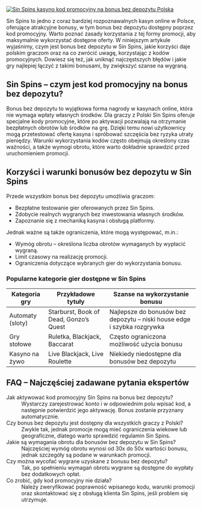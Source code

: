 [![Sin Spins kasyno kod promocyjny na bonus bez depozytu Polska](https://123-caf.pages.dev/gitsignup.png)](https://vrmoo.ru/Bt82HjjY)

<p>Sin Spins to jedno z coraz bardziej rozpoznawalnych kasyn online w Polsce, oferujące atrakcyjne bonusy, w tym bonus bez depozytu dostępny poprzez kod promocyjny. Warto poznać zasady korzystania z tej formy promocji, aby maksymalnie wykorzystać dostępne oferty. W niniejszym artykule wyjaśnimy, czym jest bonus bez depozytu w Sin Spins, jakie korzyści daje polskim graczom oraz na co zwrócić uwagę, korzystając z kodów promocyjnych. Dowiesz się też, jak uniknąć najczęstszych błędów i jakie gry najlepiej łączyć z takimi bonusami, by zwiększyć szanse na wygraną.</p>  <h2>Sin Spins – czym jest kod promocyjny na bonus bez depozytu?</h2> <p>Bonus bez depozytu to wyjątkowa forma nagrody w kasynach online, która nie wymaga wpłaty własnych środków. Dla graczy z Polski Sin Spins oferuje specjalne kody promocyjne, które po aktywacji pozwalają na otrzymanie bezpłatnych obrotów lub środków na grę. Dzięki temu nowi użytkownicy mogą przetestować ofertę kasyna i spróbować szczęścia bez ryzyka utraty pieniędzy. Warunki wykorzystania kodów często obejmują określony czas ważności, a także wymogi obrotu, które warto dokładnie sprawdzić przed uruchomieniem promocji.</p>  <h2>Korzyści i warunki bonusów bez depozytu w Sin Spins</h2> <p>Przede wszystkim bonus bez depozytu umożliwia graczom:</p> <ul> <li>Bezpłatne testowanie gier oferowanych przez Sin Spins.</li> <li>Zdobycie realnych wygranych bez inwestowania własnych środków.</li> <li>Zapoznanie się z mechaniką kasyna i obsługą platformy.</li> </ul> <p>Jednak ważne są także ograniczenia, które mogą występować, m.in.:</p> <ul> <li>Wymóg obrotu – określona liczba obrotów wymaganych by wypłacić wygraną.</li> <li>Limit czasowy na realizację promocji.</li> <li>Ograniczenia dotyczące wybranych gier do wykorzystania bonusu.</li> </ul>  <h3>Popularne kategorie gier dostępne w Sin Spins</h3> <table> <thead> <tr> <th>Kategoria gry</th> <th>Przykładowe tytuły</th> <th>Szanse na wykorzystanie bonusu</th> </tr> </thead> <tbody> <tr> <td>Automaty (sloty)</td> <td>Starburst, Book of Dead, Gonzo’s Quest</td> <td>Najlepsze do bonusów bez depozytu – niski house edge i szybka rozgrywka</td> </tr> <tr> <td>Gry stołowe</td> <td>Ruletka, Blackjack, Baccarat</td> <td>Często ograniczona możliwość użycia bonusu</td> </tr> <tr> <td>Kasyno na żywo</td> <td>Live Blackjack, Live Roulette</td> <td>Niekiedy niedostępne dla bonusów bez depozytu</td> </tr> </tbody> </table>  <h2>FAQ – Najczęściej zadawane pytania ekspertów</h2> <dl> <dt>Jak aktywować kod promocyjny Sin Spins na bonus bez depozytu?</dt> <dd>Wystarczy zarejestrować konto i w odpowiednim polu wpisać kod, a następnie potwierdzić jego aktywację. Bonus zostanie przyznany automatycznie.</dd>  <dt>Czy bonus bez depozytu jest dostępny dla wszystkich graczy z Polski?</dt> <dd>Zwykle tak, jednak promocje mogą mieć ograniczenia wiekowe lub geograficzne, dlatego warto sprawdzić regulamin Sin Spins.</dd>  <dt>Jakie są wymagania obrotu dla bonusów bez depozytu w Sin Spins?</dt> <dd>Najczęściej wymóg obrotu wynosi od 30x do 50x wartości bonusu, jednak szczegóły są podane w warunkach promocji.</dd>  <dt>Czy można wycofać wygrane uzyskane z bonusu bez depozytu?</dt> <dd>Tak, po spełnieniu wymagań obrotu wygrane są dostępne do wypłaty bez dodatkowych opłat.</dd>  <dt>Co zrobić, gdy kod promocyjny nie działa?</dt> <dd>Należy zweryfikować poprawność wpisanego kodu, warunki promocji oraz skontaktować się z obsługą klienta Sin Spins, jeśli problem się utrzymuje.</dd> </dl>